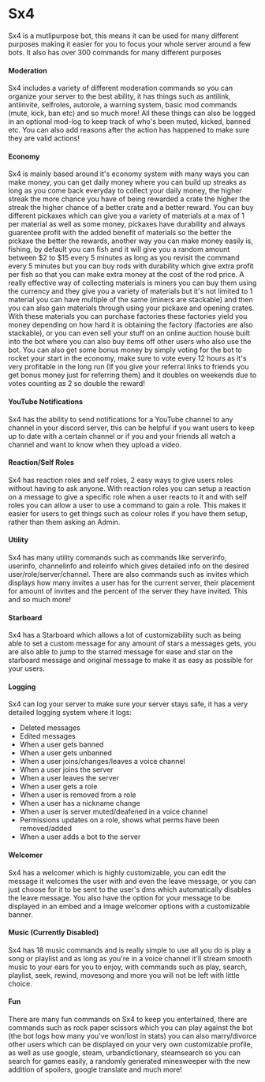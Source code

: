# Sx4

Sx4 is a mutlipurpose bot, this means it can be used for many different purposes making it easier for you to focus your whole server around a few bots. It also has over 300 commands for many different purposes

#### Moderation

Sx4 includes a variety of different moderation commands so you can organize your server to the best ability, it has things such as antilink, antiinvite, selfroles, autorole, a warning system, basic mod commands (mute, kick, ban etc) and so much more! All these things can also be logged in an optional mod-log to keep track of who's been muted, kicked, banned etc. You can also add reasons after the action has happened to make sure they are valid actions!

#### Economy

Sx4 is mainly based around it's economy system with many ways you can make money, you can get daily money where you can build up
streaks as long as you come back everyday to collect your daily money, the higher streak the more chance you have of being
rewarded a crate the higher the streak the higher chance of a better crate and a better reward. You can buy different pickaxes
which can give you a variety of materials at a max of 1 per material as well as some money, pickaxes have durability and always
guarentee profit with the added benefit of materials so the better the pickaxe the better the rewards, another way you can make
money easily is, fishing, by default you can fish and it will give you a random amount between $2 to $15 every 5 minutes as long as
you revisit the command every 5 minutes but you can buy rods with durability which give extra profit per fish so that you can make
extra money at the cost of the rod price.
A really effective way of collecting materials is miners you can buy them using the currency and they
give you a variety of materials but it's not limited to 1 material you can have multiple of the same (miners are stackable) and
then you can also gain materials through using your pickaxe and opening crates. With these materials you can purchase factories
these factories yield you money depending on how hard it is obtaining the factory (factories are also stackable), or you can even
sell your stuff on an online auction house built into the bot where you can also buy items off other users who also use the bot.
You can also get some bonus money by simply voting for the bot to rocket your start in the economy, make sure to vote every 12
hours as it's very profitable in the long run (If you give your referral links to friends you get bonus money just for referring them) and it doubles on weekends due to votes counting as 2 so double the reward!

#### YouTube Notifications
Sx4 has the ability to send notifications for a YouTube channel to any channel in your discord server, this can be helpful if you want users to keep up to date with a certain channel or if you and your friends all watch a channel and want to know when they upload a video.

#### Reaction/Self Roles
Sx4 has reaction roles and self roles, 2 easy ways to give users roles without having to ask anyone. With reaction roles you can setup a reaction on a message to give a specific role when a user reacts to it and with self roles you can allow a user to use a command to gain a role. This makes it easier for users to get things such as colour roles if you have them setup, rather than them asking an Admin.

#### Utility

Sx4 has many utility commands such as commands like serverinfo, userinfo, channelinfo and roleinfo which gives detailed info on the desired user/role/server/channel. There are also commands such as invites which displays how many invites a user has for the current server, their placement for amount of invites and the percent of the server they have invited. This and so much more!

#### Starboard

Sx4 has a Starboard which allows a lot of customizability such as being able to set a custom message for any amount of stars a messages gets, you are also able to jump to the starred message for ease and star on the starboard message and original message to make it as easy as possible for your users.

#### Logging

Sx4 can log your server to make sure your server stays safe, it has a very detailed logging system where it logs:

* Deleted messages
* Edited messages
* When a user gets banned
* When a user gets unbanned
* When a user joins/changes/leaves a voice channel
* When a user joins the server
* When a user leaves the server
* When a user gets a role
* When a user is removed from a role
* When a user has a nickname change
* When a user is server muted/deafened in a voice channel
* Permissions updates on a role, shows what perms have been removed/added
* When a user adds a bot to the server

#### Welcomer

Sx4 has a welcomer which is highly customizable, you can edit the message it welcomes the user with and even the leave message, or you can just choose for it to be sent to the user's dms which automatically disables the leave message. You also have the option for your message to be displayed in an embed and a image welcomer options with a customizable banner.

#### Music (Currently Disabled)

Sx4 has 18 music commands and is really simple to use all you do is play a song or playlist and as long as you're in a voice channel it'll stream smooth music to your ears for you to enjoy, with commands such as play, search, playlist, seek, rewind, movesong and more you will not be left with little choice.

#### Fun

There are many fun commands on Sx4 to keep you entertained, there are commands such as rock paper scissors which you can play against the bot (the bot logs how many you've won/lost in stats) you can also marry/divorce other users which can be displayed on your very own customizable profile, as well as use google, steam, urbandictionary, steamsearch so you can search for games easily, a randomly generated minesweeper with the new addition of spoilers, google translate and much more!
